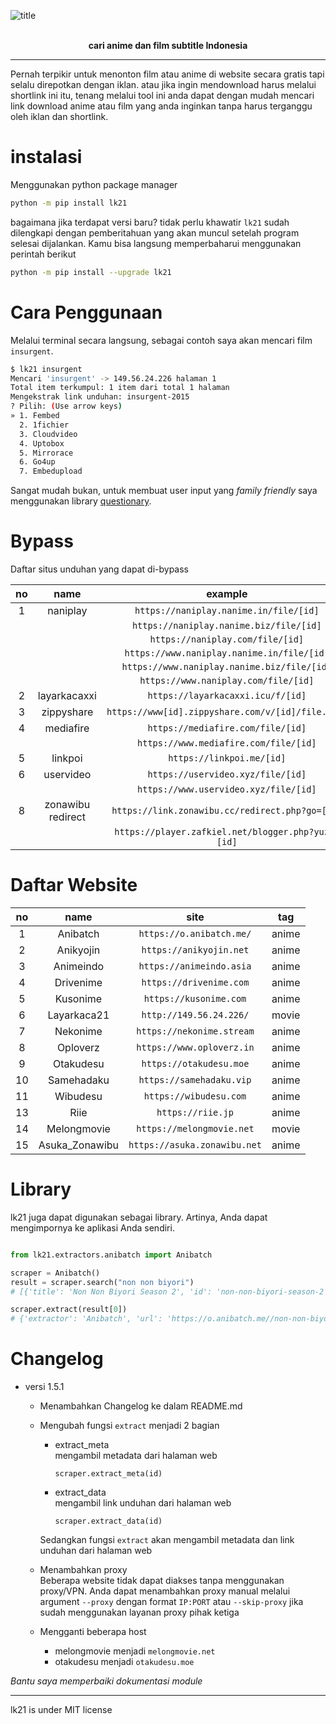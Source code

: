 ![title](https://drive.google.com/uc?export=view&id=1kNTbXCojFechk1MKt1BPwVwoOWqE3kUW)

<br/>
<div align="center">
<strong> cari anime dan film subtitle Indonesia </strong>
</div>

-------

Pernah terpikir untuk menonton film atau anime di website secara gratis tapi selalu direpotkan dengan iklan. atau jika ingin mendownload harus melalui shortlink ini itu, tenang melalui tool ini anda dapat dengan mudah mencari link download anime atau film yang anda inginkan tanpa harus terganggu oleh iklan dan shortlink.

# instalasi
Menggunakan python package manager
```bash
python -m pip install lk21
```

bagaimana jika terdapat versi baru? tidak perlu khawatir `lk21` sudah dilengkapi dengan pemberitahuan yang akan muncul setelah program selesai dijalankan. Kamu bisa langsung memperbaharui menggunakan perintah berikut
```bash
python -m pip install --upgrade lk21
```

# Cara Penggunaan
Melalui terminal secara langsung, sebagai contoh saya akan mencari film `insurgent`.

```bash
$ lk21 insurgent
Mencari 'insurgent' -> 149.56.24.226 halaman 1
Total item terkumpul: 1 item dari total 1 halaman
Mengekstrak link unduhan: insurgent-2015
? Pilih: (Use arrow keys)
» 1. Fembed
  2. 1fichier
  3. Cloudvideo
  4. Uptobox
  5. Mirrorace
  6. Go4up
  7. Embedupload
```

Sangat mudah bukan, untuk membuat user input yang <i>family friendly</i> saya menggunakan library [questionary](https://pypi.org/project/questionary).

# Bypass
Daftar situs unduhan yang dapat di-bypass

| no | name | example |
|:---:|:---:|:---:|
| 1 | naniplay | `https://naniplay.nanime.in/file/[id]` |
|  |  | `https://naniplay.nanime.biz/file/[id]` |
|  |  | `https://naniplay.com/file/[id]` |
|  |  | `https://www.naniplay.nanime.in/file/[id]` |
|  |  | `https://www.naniplay.nanime.biz/file/[id]` |
|  |  | `https://www.naniplay.com/file/[id]` |
| 2 | layarkacaxxi | `https://layarkacaxxi.icu/f/[id]` |
| 3 | zippyshare | `https://www[id].zippyshare.com/v/[id]/file.html` |
| 4 | mediafire | `https://mediafire.com/file/[id]` |
|  |  | `https://www.mediafire.com/file/[id]` |
| 5 | linkpoi | `https://linkpoi.me/[id]` |
| 6 | uservideo | `https://uservideo.xyz/file/[id]` |
|  |  | `https://www.uservideo.xyz/file/[id]` |
| 8 | zonawibu redirect | `https://link.zonawibu.cc/redirect.php?go=[id]` |
|  |  | `https://player.zafkiel.net/blogger.php?yuzu=[id]` |

# Daftar Website
| no | name | site | tag |
|:---:|:---:|:---:|:---:|
| 1 | Anibatch | `https://o.anibatch.me/` | anime |
| 2 | Anikyojin | `https://anikyojin.net` | anime |
| 3 | Animeindo | `https://animeindo.asia` | anime |
| 4 | Drivenime | `https://drivenime.com` | anime |
| 5 | Kusonime | `https://kusonime.com` | anime |
| 6 | Layarkaca21 | `http://149.56.24.226/` | movie |
| 7 | Nekonime | `https://nekonime.stream` | anime |
| 8 | Oploverz | `https://www.oploverz.in` | anime |
| 9 | Otakudesu | `https://otakudesu.moe` | anime |
| 10 | Samehadaku | `https://samehadaku.vip` | anime |
| 11 | Wibudesu | `https://wibudesu.com` | anime |
| 13 | Riie | `https://riie.jp` | anime |
| 14 | Melongmovie | `https://melongmovie.net` | movie |
| 15 | Asuka_Zonawibu | `https://asuka.zonawibu.net` | anime |

# Library
lk21 juga dapat digunakan sebagai library. Artinya, Anda dapat mengimpornya ke aplikasi Anda sendiri.

```python

from lk21.extractors.anibatch import Anibatch

scraper = Anibatch()
result = scraper.search("non non biyori")
# [{'title': 'Non Non Biyori Season 2', 'id': 'non-non-biyori-season-2'}, {'title': 'Non Non Biyori Movie: Vacation BD', 'id': 'non-non-biyori-movie-vacation-bd'}, {'title': 'Non Non Biyori Season 1', 'id': 'non-non-biyori-season-1'}]

scraper.extract(result[0])
# {'extractor': 'Anibatch', 'url': 'https://o.anibatch.me//non-non-biyori-season-2', 'host': 'https://o.anibatch.me/', 'id': 'non-non-biyori-season-2', 'metadata': {'image': 'https://o.anibatch.me/wp-content/uploads/2020/09/Non-Non-Biyori-S2-min-750x410.jpg', 'judul': 'Non Non Biyori Season 2', 'judul_alternatif': 'Non Non Biyori Repeat', 'tipe': 'TV', 'status': 'Finished Airing', 'musim': 'Summer 2015', 'studio': 'Silver Link.', 'genre': ['Comedy', 'School', 'Seinen', 'Slice of Life'], 'durasi': '23 min. per ep.', 'score': '8.19', 'sinopsis': 'Jauh dari hiruk pikuk kehidupan perkotaan, dan hanya dengan satu toko permen dan rute bus untuk namanya, pedesaan Asahigaoka jelas bukan tempat untuk semua orang. Meski demikian, anak-anak desa masih bisa dengan ceria menghabiskan hari-harinya menjelajahi dan bersenang-senang di alam liar di sekitar mereka. Salah satu anak tersebut, Renge Miyauchi, yang termuda dari grup, menantikan upacara masuk tahun ajaran mendatang, menandakan dia masuk ke kelas satu dan awal kehidupan sekolah dasarnya. Menghadiri satu-satunya sekolah di kota, Renge dan teman-temannya, siswa kelas tujuh Natsumi Koshigaya dan saudara perempuan kelas delapannya Komari, memanfaatkan gaya hidup pedesaan mereka, bermain dan belajar setiap hari.'}, 'download': [{'key': 'Season 2 — Non Non Biyori BD Batch AniBatch', 'value': [{'key': '720p', 'value': [{'key': 'Google Drive', 'value': 'https://drive.google.com/file/d/1HAxvReTEhUw7lbFNmXxzvzsR-O2zdplW/view?usp=sharing'}, {'key': 'Google Sharer', 'value': 'https://acefile.co/f/25305243/meownime-moe_nn_byori_s2_-_720p-rar'}, {'key': 'Files.im', 'value': 'https://files.im/dle2y6gptyqf'}, {'key': 'Uptobox', 'value': 'https://uptobox.com/ag4cr12mon1u'}]}]}]}
```

# Changelog
- versi 1.5.1
  - Menambahkan Changelog ke dalam README.md
  - Mengubah fungsi `extract` menjadi 2 bagian
    - extract_meta  \
      mengambil metadata dari halaman web
      ```
      scraper.extract_meta(id)
      ```
    - extract_data \
      mengambil link unduhan dari halaman web
      ```
      scraper.extract_data(id)
      ```

    Sedangkan fungsi `extract` akan mengambil metadata dan link unduhan dari halaman web
  - Menambahkan proxy \
    Beberapa website tidak dapat diakses tanpa menggunakan proxy/VPN. Anda dapat menambahkan proxy manual melalui argument `--proxy` dengan format `IP:PORT` atau `--skip-proxy` jika sudah menggunakan layanan proxy pihak ketiga
  - Mengganti beberapa host
    - melongmovie menjadi `melongmovie.net`
    - otakudesu menjadi `otakudesu.moe`


<i> Bantu saya memperbaiki dokumentasi module </i>

-------

lk21 is under MIT license
